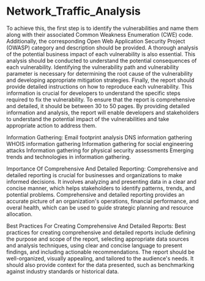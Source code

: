 # Network_Traffic_Analysis
To achieve this, the first step is to identify the vulnerabilities and name them along with their associated Common Weakness Enumeration (CWE) code. Additionally, the corresponding Open Web Application Security Project (OWASP) category and description should be provided.
A thorough analysis of the potential business impact of each vulnerability is also essential. This analysis should be conducted to understand the potential consequences of each vulnerability.
Identifying the vulnerability path and vulnerability parameter is necessary for determining the root cause of the vulnerability and developing appropriate mitigation strategies.
Finally, the report should provide detailed instructions on how to reproduce each vulnerability. This information is crucial for developers to understand the specific steps required to fix the vulnerability.
To ensure that the report is comprehensive and detailed, it should be between 30 to 50 pages. By providing detailed information and analysis, the report will enable developers and stakeholders to understand the potential impact of the vulnerabilities and take appropriate action to address them.

Information Gathering:
   Email footprint analysis
   DNS information gathering
   WHOIS information gathering
   Information gathering for social engineering attacks
   Information gathering for physical security assessments
   Emerging trends and technologies in information gathering.

 Importance Of Comprehensive And Detailed Reporting:
Comprehensive and detailed reporting is crucial for businesses and organizations to make informed decisions. It involves analyzing and presenting data in a clear and concise manner, which helps stakeholders to identify patterns, trends, and potential problems. Comprehensive and detailed reporting provides an accurate picture of an organization&#39;s operations, financial performance, and overal health, which can be used to guide strategic planning and resource allocation.


Best Practices For Creating Comprehensive And Detailed Reports:
Best practices for creating comprehensive and detailed reports include defining the purpose and scope of the report, selecting
appropriate data sources and analysis techniques, using clear and concise language to present findings, and including actionable
recommendations. The report should be well-organized, visually appealing, and tailored to the audience's needs. It should also  provide context for the data presented, such as benchmarking against industry standards or historical data.
